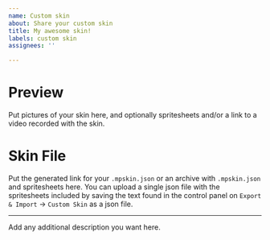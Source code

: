 ```yaml
---
name: Custom skin
about: Share your custom skin
title: My awesome skin!
labels: custom skin
assignees: ''

---
```


# Preview

Put pictures of your skin here, and optionally spritesheets and/or a link to a video recorded with the skin.

# Skin File

Put the generated link for your `.mpskin.json` or an archive with `.mpskin.json` and spritesheets here. 
You can upload a single json file with the spritesheets included by saving the text found in the control panel on `Export & Import` -> `Custom Skin` as a json file.

- - -

Add any additional description you want here.
